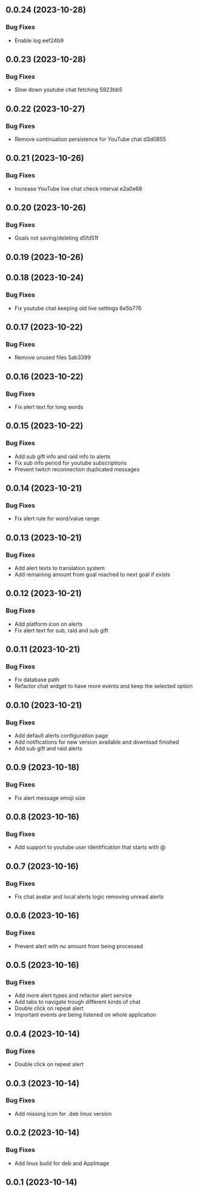 

## 0.0.24 (2023-10-28)


### Bug Fixes

* Enable log eef24b9

## 0.0.23 (2023-10-28)


### Bug Fixes

* Slow down youtube chat fetching 5923bb5

## 0.0.22 (2023-10-27)


### Bug Fixes

* Remove continuation persistence for YouTube chat d3d0855

## 0.0.21 (2023-10-26)


### Bug Fixes

* Increase YouTube live chat check interval e2a0e68

## 0.0.20 (2023-10-26)


### Bug Fixes

* Goals not saving/deleting d5fd51f

## 0.0.19 (2023-10-26)

## 0.0.18 (2023-10-24)


### Bug Fixes

* Fix youtube chat keeping old live settings 6e5b776

## 0.0.17 (2023-10-22)


### Bug Fixes

* Remove unused files 5ab3399

## 0.0.16 (2023-10-22)


### Bug Fixes

* Fix alert text for long words

## 0.0.15 (2023-10-22)


### Bug Fixes

* Add sub gift info and raid info to alerts
* Fix sub info period for youtube subscriptions
* Prevent twitch reconnection duplicated messages

## 0.0.14 (2023-10-21)


### Bug Fixes

* Fix alert rule for word/value range

## 0.0.13 (2023-10-21)


### Bug Fixes

* Add alert texts to translation system
* Add remaining amount from goal reached to next goal if exists

## 0.0.12 (2023-10-21)


### Bug Fixes

* Add platform icon on alerts
* Fix alert text for sub, raid and sub gift

## 0.0.11 (2023-10-21)


### Bug Fixes

* Fix database path
* Refactor chat widget to have more events and keep the selected option

## 0.0.10 (2023-10-21)


### Bug Fixes

* Add default alerts configuration page
* Add notifications for new version available and download finished
* Add sub gift and raid alerts

## 0.0.9 (2023-10-18)


### Bug Fixes

* Fix alert message emoji size

## 0.0.8 (2023-10-16)


### Bug Fixes

* Add support to youtube user identification that starts with @

## 0.0.7 (2023-10-16)


### Bug Fixes

* Fix chat avatar and local alerts logic removing unread alerts

## 0.0.6 (2023-10-16)


### Bug Fixes

* Prevent alert with no amount from being processed

## 0.0.5 (2023-10-16)


### Bug Fixes

* Add more alert types and refactor alert service
* Add tabs to navigate trough different kinds of chat
* Double click on repeat alert
* Important events are being listened on whole application

## 0.0.4 (2023-10-14)


### Bug Fixes

* Double click on repeat alert

## 0.0.3 (2023-10-14)


### Bug Fixes

* Add missing icon for .deb linux version

## 0.0.2 (2023-10-14)


### Bug Fixes

* Add linux build for deb and AppImage

## 0.0.1 (2023-10-14)